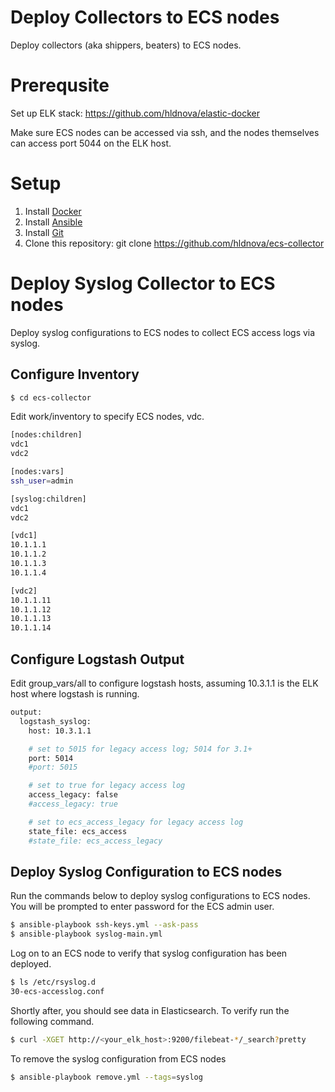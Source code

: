 # Deploy Collectors to ECS nodes

Deploy collectors (aka shippers, beaters) to ECS nodes.

# Prerequsite
Set up ELK stack: https://github.com/hldnova/elastic-docker

Make sure ECS nodes can be accessed via ssh, and the nodes themselves can access port 5044 on the ELK host.

# Setup
1. Install [Docker](http://docker.io)
2. Install [Ansible](http://docs.ansible.com/ansible/intro_installation.html)
3. Install [Git](https://git-scm.com/book/en/v2/Getting-Started-Installing-Git)
4. Clone this repository: git clone https://github.com/hldnova/ecs-collector

# Deploy Syslog Collector to ECS nodes
Deploy syslog configurations to ECS nodes to collect ECS access logs via syslog.

## Configure Inventory
```bash
$ cd ecs-collector
```

Edit work/inventory to specify ECS nodes, vdc.
```bash
[nodes:children]
vdc1
vdc2

[nodes:vars]
ssh_user=admin

[syslog:children]
vdc1
vdc2

[vdc1]
10.1.1.1
10.1.1.2
10.1.1.3
10.1.1.4

[vdc2]
10.1.1.11
10.1.1.12
10.1.1.13
10.1.1.14
```

## Configure Logstash Output

Edit group_vars/all to configure logstash hosts, assuming 10.3.1.1 is the ELK host where logstash is running.
```bash
output:
  logstash_syslog:
    host: 10.3.1.1

    # set to 5015 for legacy access log; 5014 for 3.1+
    port: 5014
    #port: 5015

    # set to true for legacy access log
    access_legacy: false
    #access_legacy: true

    # set to ecs_access_legacy for legacy access log
    state_file: ecs_access
    #state_file: ecs_access_legacy
```

## Deploy Syslog Configuration to ECS nodes

Run the commands below to deploy syslog configurations to ECS nodes. You will be prompted to enter password for the ECS admin user.
```bash
$ ansible-playbook ssh-keys.yml --ask-pass
$ ansible-playbook syslog-main.yml
```

Log on to an ECS node to verify that syslog configuration has been deployed. 
```bash
$ ls /etc/rsyslog.d
30-ecs-accesslog.conf
```

Shortly after, you should see data in Elasticsearch. To verify run the following command.
```bash
$ curl -XGET http://<your_elk_host>:9200/filebeat-*/_search?pretty
```

To remove the syslog configuration from ECS nodes
```bash
$ ansible-playbook remove.yml --tags=syslog
```
